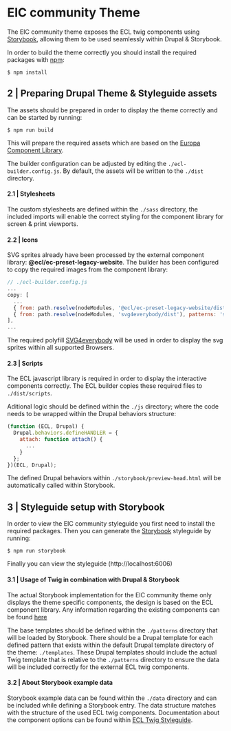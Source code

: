 # EIC community Theme
The EIC community theme exposes the ECL twig components using [Storybook](https://storybook.js.org/), allowing them to be used seamlessly within Drupal & Storybook.

In order to build the theme correctly you should install the required packages with [npm](https://npmjs.com):

```shell
$ npm install
```

## 2 | Preparing Drupal Theme & Styleguide assets
The assets should be prepared in order to display the theme correctly and can be started by running:

```shell
$ npm run build
```

This will prepare the required assets which are based on the [Europa Component Library](https://ec.europa.eu/component-library/).

The builder configuration can be adjusted by editing the `./ecl-builder.config.js`. By default, the assets will be written to the `./dist` directory.

#### 2.1 | Stylesheets
The custom stylesheets are defined within the `./sass` directory, the included imports will enable the correct styling for the component library for screen & print viewports.

#### 2.2 | Icons
SVG sprites already have been processed by the external component library: **@ecl/ec-preset-legacy-website**. The builder has been configured to copy the required images from the component library:

```js
// ./ecl-builder.config.js
...
copy: [
  ...
  { from: path.resolve(nodeModules, '@ecl/ec-preset-legacy-website/dist'), to: path.resolve(outputFolder, 'dist') },
  { from: path.resolve(nodeModules, 'svg4everybody/dist'), patterns: 'svg4everybody.min.js', to: path.resolve(outputFolder, 'dist/scripts') },
],
...
```

The required polyfill [SVG4everybody](https://github.com/jonathantneal/svg4everybody) will be used in order to display the svg sprites within all supported Browsers.

#### 2.3 | Scripts
The ECL javascript library is required in order to display the interactive components correctly. The ECL builder copies these required files to `./dist/scripts`.

Aditional logic should be defined within the `./js` directory; where the code needs to be wrapped within the Drupal behaviors structure:

```js
(function (ECL, Drupal) {
  Drupal.behaviors.defineHANDLER = {
    attach: function attach() {
      ...
    }
  };
})(ECL, Drupal);
```

The defined Drupal behaviors within `./storybook/preview-head.html` will be automatically called within Storybook.

## 3 | Styleguide setup with Storybook
In order to view the EIC community styleguide you first need to install the required packages.
Then you can generate the [Storybook](https://storybook.js.org/) styleguide by running:

```shell
$ npm run storybook
```

Finally you can view the styleguide (http://localhost:6006)

#### 3.1 | Usage of Twig in combination with Drupal & Storybook
The actual Storybook implementation for the EIC community theme only displays the theme specific components, the design is based on the ECL component library. Any information regarding the existing components can be found [here](https://ec.europa.eu/component-library/ec/getting-started/)

The base templates should be defined within the `./patterns` directory that will be loaded by Storybook. There should be a Drupal template for each defined pattern that exists within the default Drupal template directory of the theme: `./templates`.
These Drupal templates should include the actual Twig template that is relative to the `./patterns` directory to ensure the data will be included correctly for the external ECL twig components.

#### 3.2 | About Storybook example data
Storybook example data can be found within the `./data` directory and can be included while defining a Storybook entry.
The data structure matches with the structure of the used ECL twig components. Documentation about the component options can be found within [ECL Twig Styleguide](https://ecl-twig-php.netlify.app/ec).

